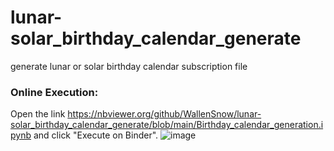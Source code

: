 # lunar-solar_birthday_calendar_generate
generate lunar or solar birthday calendar subscription file

### Online Execution:
Open the link 
https://nbviewer.org/github/WallenSnow/lunar-solar_birthday_calendar_generate/blob/main/Birthday_calendar_generation.ipynb
and click "Execute on Binder".
![image](https://github.com/user-attachments/assets/4226b084-60b1-4137-9082-bd9c958f3a51)
